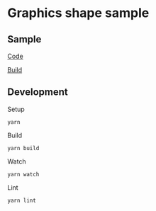 # Graphics shape sample

## Sample
[Code](src/index.ts)

[Build](https://superman2211.github.io/jeng/samples/shape-graphics/build/)

## Development
Setup
```shell
yarn
```
Build
```shell
yarn build
```
Watch
```shell
yarn watch
```
Lint
```shell
yarn lint
```

